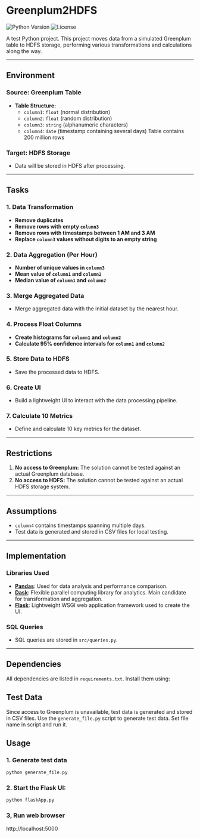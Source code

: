 
# Greenplum2HDFS

![Python Version](https://img.shields.io/badge/python-3.13%2B-blue)
![License](https://img.shields.io/badge/license-MIT-green)

A test Python project. This project moves data from a simulated Greenplum table to HDFS storage, performing various transformations and calculations along the way.

---

## Environment

### Source: Greenplum Table
- **Table Structure:**
  - `column1`: `float` (normal distribution)
  - `column2`: `float` (random distribution)
  - `column3`: `string` (alphanumeric characters)
  - `column4`: `date` (timestamp containing several days)
Table contains 200 million rows  

### Target: HDFS Storage
- Data will be stored in HDFS after processing.

---

## Tasks

### 1. Data Transformation
- **Remove duplicates**
- **Remove rows with empty `column3`**
- **Remove rows with timestamps between 1 AM and 3 AM**
- **Replace `column3` values without digits to an empty string**

### 2. Data Aggregation (Per Hour)
- **Number of unique values in `column3`**
- **Mean value of `column1` and `column2`**
- **Median value of `column1` and `column2`**

### 3. Merge Aggregated Data
- Merge aggregated data with the initial dataset by the nearest hour.

### 4. Process Float Columns
- **Create histograms for `column1` and `column2`**
- **Calculate 95% confidence intervals for `column1` and `column2`**

### 5. Store Data to HDFS
- Save the processed data to HDFS.

### 6. Create UI
- Build a lightweight UI to interact with the data processing pipeline.

### 7. Calculate 10 Metrics
- Define and calculate 10 key metrics for the dataset.

---

## Restrictions

1. **No access to Greenplum:** The solution cannot be tested against an actual Greenplum database.
2. **No access to HDFS:** The solution cannot be tested against an actual HDFS storage system.

---

## Assumptions

- `column4` contains timestamps spanning multiple days.
- Test data is generated and stored in CSV files for local testing.

---

## Implementation

### Libraries Used
- **[Pandas](https://pypi.org/project/pandas/)**: Used for data analysis and performance comparison.
- **[Dask](https://pypi.org/project/dask/)**: Flexible parallel computing library for analytics. Main candidate for transformation and aggregation.
- **[Flask](https://pypi.org/project/Flask/)**: Lightweight WSGI web application framework used to create the UI.

### SQL Queries
- SQL queries are stored in `src/queries.py`.

---

## Dependencies

All dependencies are listed in `requirements.txt`. Install them using:

## Test Data

Since access to Greenplum is unavailable, test data is generated and stored in CSV files. Use the `generate_file.py` script to generate test data.
Set file name in script and run it.

## Usage


### 1. Generate test data

```bash
python generate_file.py
```

### 2. Start the Flask UI: 

```bash
python flaskApp.py
```

### 3, Run web browser

http://localhost:5000

 